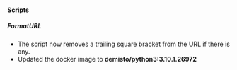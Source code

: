 
#### Scripts
##### FormatURL
- The script now removes a trailing square bracket from the URL if there is any.
- Updated the docker image to **demisto/python3:3.10.1.26972**
